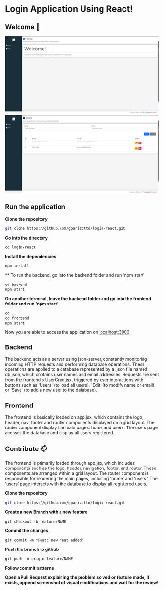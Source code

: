 # Login Application Using React!

## Welcome 👋

![Home Preview](./assets/home.png)
![Users Preview](./assets/users.png)

## Run the application

**Clone the repository**
```bash
git clone https://github.com/gparizotto/login-react.git
```
**Go into the directory**
```
cd login-react
```
**Install the dependencies**
```
npm install
```
** To run the backend, go into the backend folder and run 'npm start'
```
cd backend
npm start
```

**On another terminal, leave the backend folder and go into the frontend folder and run 'npm start'**
```
cd ..
cd frontend
npm start
```

Now you are able to access the application on <ins>localhost:3000<ins>

## Backend
The backend acts as a server using json-server, constantly monitoring incoming HTTP requests and performing database operations. These operations are applied to a database represented by a .json file named db.json, which contains user names and email addresses. Requests are sent from the frontend's UserCrud.jsx, triggered by user interactions with buttons such as 'Users' (to load all users), 'Edit' (to modify name or email), or 'Save' (to add a new user to the database).

## Frontend
The frontend is basically loaded on app.jsx, which contains the logo, header, nav, footer and router components displayed on a grid layout. The router component display the main pages: home and users. The users page acesses the database and display all users registered.

## Contribute 📫 

The frontend is primarily loaded through app.jsx, which includes components such as the logo, header, navigation, footer, and router. These components are arranged within a grid layout. The router component is responsible for rendering the main pages, including 'home' and 'users.' The 'users' page interacts with the database to display all registered users.

**Clone the repository**
```bash
git clone https://github.com/gparizotto/login-react.git
```
**Create a new Branch with a new feature**
```
git checkout -b feature/NAME
```
**Commit the changes**
```
git commit -m "Feat: new feat added"
```
**Push the branch to github**
```
git push -u origin feature/NAME
```

**Follow commit patterns**

**Open a Pull Request explaining the problem solved or feature made, if exists, append screenshot of visual modifications and wait for the review!**
